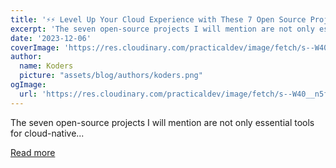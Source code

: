 ```yaml
---
title: '⚡⚡ Level Up Your Cloud Experience with These 7 Open Source Projects 🌩️'
excerpt: 'The seven open-source projects I will mention are not only essential tools for cloud-native...'
date: '2023-12-06'
coverImage: 'https://res.cloudinary.com/practicaldev/image/fetch/s--W40__n5f--/c_imagga_scale,f_auto,fl_progressive,h_420,q_66,w_1000/https://dev-to-uploads.s3.amazonaws.com/uploads/articles/jmbmzx9lcgkmfu46pbql.gif'
author:
  name: Koders
  picture: "assets/blog/authors/koders.png"
ogImage:
  url: 'https://res.cloudinary.com/practicaldev/image/fetch/s--W40__n5f--/c_imagga_scale,f_auto,fl_progressive,h_420,q_66,w_1000/https://dev-to-uploads.s3.amazonaws.com/uploads/articles/jmbmzx9lcgkmfu46pbql.gif'
---
```


The seven open-source projects I will mention are not only essential tools for cloud-native...

[Read more](https://dev.to/nathan_tarbert/level-up-your-cloud-experience-with-these-7-open-source-projects-37p8)
